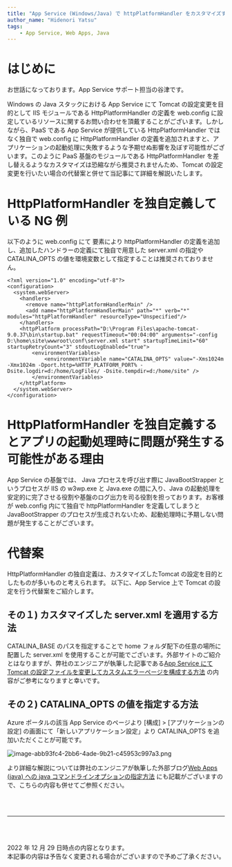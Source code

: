 ```yaml
---
title: "App Service (Windows/Java) で httpPlatformHandler をカスタマイズする際の代替案 "
author_name: "Hidenori Yatsu"
tags:
    - App Service, Web Apps, Java
---
```


# はじめに

お世話になっております。App Service サポート担当の谷津です。

Windows の Java スタックにおける App Service にて Tomcat の設定変更を目的として IIS モジュールである HttpPlatformHandler の定義を web.config に設定しているリソースに関するお問い合わせを頂戴することがございます。しかしながら、PaaS である App Service が提供している HttpPlatformHandler ではなく独自で web.config に HttpPlatformHandler の定義を追加されますと、アプリケーションの起動処理に失敗するような予期せぬ影響を及ぼす可能性がございます。このように PaaS 基盤のモジュールである HttpPlatformHandler を差し替えるようなカスタマイズは恐縮ながら推奨されませんため、Tomcat の設定変更を行いたい場合の代替案と併せて当記事にて詳細を解説いたします。

# HttpPlatformHandler を独自定義している NG 例
以下のように web.config にて **<httpPlatform>** 要素により httpPlatformHandler の定義を追加し、追加したハンドラーの定義にて独自で用意した server.xml の指定や CATALINA_OPTS の値を環境変数として指定することは推奨されておりません。


```
<?xml version="1.0" encoding="utf-8"?> 
<configuration> 
  <system.webServer>
    <handlers> 
      <remove name="httpPlatformHandlerMain" /> 
      <add name="httpPlatformHandlerMain" path="*" verb="*" modules="httpPlatformHandler" resourceType="Unspecified"/> 
    </handlers> 
    <httpPlatform processPath="D:\Program Files\apache-tomcat-9.0.37\bin\startup.bat" requestTimeout="00:04:00" arguments="-config D:\home\site\wwwroot\conf\server.xml start" startupTimeLimit="60" startupRetryCount="3" stdoutLogEnabled="true"> 
        <environmentVariables> 
            <environmentVariable name="CATALINA_OPTS" value="-Xms1024m -Xmx1024m -Dport.http=%HTTP_PLATFORM_PORT% -Dsite.logdir=d:/home/LogFiles/ -Dsite.tempdir=d:/home/site" /> 
        </environmentVariables> 
    </httpPlatform> 
  </system.webServer> 
</configuration>
```
 
# HttpPlatformHandler を独自定義するとアプリの起動処理時に問題が発生する可能性がある理由

 App Service の基盤では、 Java プロセスを呼び出す際に JavaBootStrapper というプロセスが IIS の w3wp.exe と Java.exe の間に入り、Java の起動処理を安定的に完了させる役割や基盤のログ出力を司る役割を担っております。お客様が web.config 内にて独自で httpPlatformHandler を定義してしまうと JavaBootStrapper のプロセスが生成されないため、起動処理時に予期しない問題が発生することがございます。


# 代替案
HttpPlatformHandler の独自定義は、カスタマイズしたTomcat の設定を目的としたものが多いものと考えられます。
以下に、App Service 上で Tomcat の設定を行う代替案をご紹介します。

## その１) カスタマイズした server.xml を適用する方法
CATALINA_BASE のパスを指定することで home フォルダ配下の任意の場所に配置した server.xml を使用することが可能でございます。外部サイトのご紹介とはなりますが、弊社のエンジニアが執筆した記事である[App Service にて Tomcat の設定ファイルを変更してカスタムエラーページを構成する方法](https://qiita.com/hyatsu/items/61ae74d0c308f9ec9048) の内容がご参考になりますと幸いです。

## その２) CATALINA_OPTS の値を指定する方法

Azure ポータルの該当 App Service のページより [構成] > [アプリケーションの設定] の画面にて「新しいアプリケーション設定」より CATALINA_OPTS を追加いただくことが可能です。

![image-abb93fc4-2bb6-4ade-9b21-c45953c997a3.png]({{site.baseurl}}/media/2022/12/image-abb93fc4-2bb6-4ade-9b21-c45953c997a3.png)


より詳細な解説については弊社のエンジニアが執筆した外部ブログ[Web Apps (java) への java コマンドラインオプションの指定方法](https://qiita.com/YusukeTobo/items/e0519bbe2d5e84d742e0) にも記載がございますので、こちらの内容も併せてご参照ください。


<br>
<br>

---

<br>
<br>

2022 年 12 月 29 日時点の内容となります。<br>
本記事の内容は予告なく変更される場合がございますので予めご了承ください。

<br>
<br>
